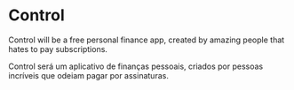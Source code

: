 # Control

Control will be a free personal finance app, created by amazing people that hates to pay subscriptions.

Control será um aplicativo de finanças pessoais, criados por pessoas incríveis que odeiam pagar por assinaturas.
